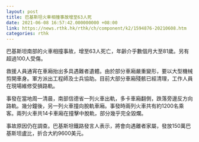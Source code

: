 ```yaml
---
layout: post
title: 巴基斯坦火車相撞事故增至63人死
date: 2021-06-08 16:57:42.000000000 +08:00
link: https://news.rthk.hk/rthk/ch/component/k2/1594876-20210608.htm
categories: rthk
---
```


巴基斯坦南部的火車相撞事故，增至63人死亡，年齡介乎數個月大至81歲。另有超過100人受傷。

救援人員通宵在車廂抬出多具遇難者遺體。由於部分車廂嚴重變形，要以大型機械剪開車身。軍方派出工程師及士兵協助。目前大部分車廂殘骸已經清理，工作人員在現場維修受損路軌。

事發在當地周一清晨，南部信德省一列火車出軌，多卡車廂翻側，跌落旁邊反方向路軌。幾分鐘後，另一列火車撞向脫軌車廂。事發時兩列火車共有約1200名乘客。兩列火車共14卡車廂在撞擊中脫軌，部分幾乎完全毀爛。

事故原因仍在調查。巴基斯坦鐵路發言人表示，將會向遇離者家屬，發放150萬巴基斯坦盧比，折合大約9600美元。
